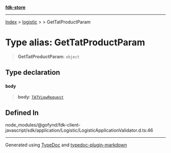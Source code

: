 [**fdk-store**](../../../README.md)
***

[Index](../../../API.md) > [logistic](../../README.md) > [<internal>](../README.md) > GetTatProductParam

# Type alias: GetTatProductParam

> **GetTatProductParam**: `object`

## Type declaration

### `body`

> **body**: [`TATViewRequest`](type-alias.TATViewRequest.md)

## Defined In

node\_modules/@gofynd/fdk-client-javascript/sdk/application/Logistic/LogisticApplicationValidator.d.ts:46

***
Generated using [TypeDoc](https://typedoc.org/) and [typedoc-plugin-markdown](https://www.npmjs.com/package/typedoc-plugin-markdown)
